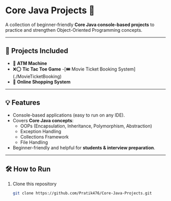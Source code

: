 # Core Java Projects 🚀

A collection of beginner-friendly **Core Java console-based projects** to practice and strengthen Object-Oriented Programming concepts.

---

## 📌 Projects Included
- 🏧 **ATM Machine**
- ❌⭕ **Tic Tac Toe Game**
-[🎟️ Movie Ticket Booking System] (./MovieTicketBooking)
- 🛒 **Online Shopping System**

---

## 💡 Features
- Console-based applications (easy to run on any IDE).
- Covers **Core Java concepts**:
  - OOPs (Encapsulation, Inheritance, Polymorphism, Abstraction)
  - Exception Handling
  - Collections Framework
  - File Handling  
- Beginner-friendly and helpful for **students & interview preparation**.

---

## 🛠️ How to Run
1. Clone this repository  
   ```bash
   git clone https://github.com/Pratik476/Core-Java-Projects.git
